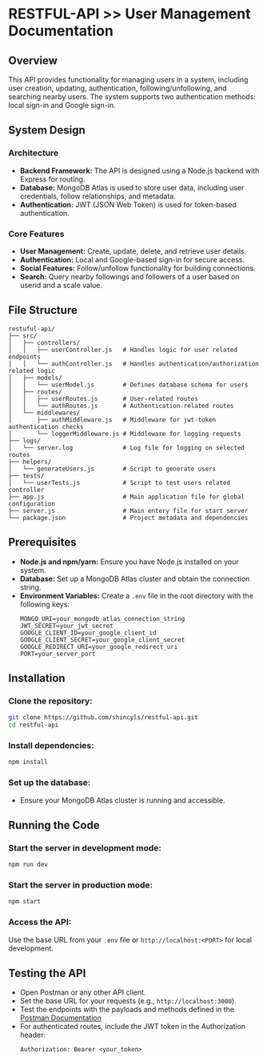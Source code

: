 # RESTFUL-API >> User Management Documentation

## Overview
This API provides functionality for managing users in a system, including user creation, updating, authentication, following/unfollowing, and searching nearby users. The system supports two authentication methods: local sign-in and Google sign-in.

## System Design

### Architecture
- **Backend Framework:** The API is designed using a Node.js backend with Express for routing.
- **Database:** MongoDB Atlas is used to store user data, including user credentials, follow relationships, and metadata.
- **Authentication:** JWT (JSON Web Token) is used for token-based authentication.

### Core Features
- **User Management:** Create, update, delete, and retrieve user details.
- **Authentication:** Local and Google-based sign-in for secure access.
- **Social Features:** Follow/unfollow functionality for building connections.
- **Search:** Query nearby followings and followers of a user based on userid and a scale value.

## File Structure
```
restuful-api/
├── src/
│   ├── controllers/
│   │   ├── userController.js   # Handles logic for user related endpoints
│   │   └── authController.js   # Handles authentication/authorization related logic
│   ├── models/
│   │   └── userModel.js        # Defines database schema for users
│   ├── routes/
│   │   ├── userRoutes.js       # User-related routes
│   │   └── authRoutes.js       # Authentication-related routes
│   └── middlewares/
│       ├── authMiddleware.js   # Middleware for jwt-token authentication checks
│       └── loggerMiddleware.js # Middleware for logging requests
├── logs/
│   └── server.log              # Log file for logging on selected routes
├── helpers/
│   └── generateUsers.js        # Script to generate users
├── tests/
│   └── userTests.js            # Script to test users related controller
├── app.js                      # Main application file for global configuration
├── server.js                   # Main entery file for start server
└── package.json                # Project metadata and dependencies
```

## Prerequisites
- **Node.js and npm/yarn:** Ensure you have Node.js installed on your system.
- **Database:** Set up a MongoDB Atlas cluster and obtain the connection string.
- **Environment Variables:** Create a `.env` file in the root directory with the following keys:
    ```
    MONGO_URI=your_mongodb_atlas_connection_string
    JWT_SECRET=your_jwt_secret
    GOOGLE_CLIENT_ID=your_google_client_id
    GOOGLE_CLIENT_SECRET=your_google_client_secret
    GOOGLE_REDIRECT_URI=your_google_redirect_uri
    PORT=your_server_port
    ```

## Installation

### Clone the repository:
```bash
git clone https://github.com/shincyls/restful-api.git
cd restful-api
```

### Install dependencies:
```bash
npm install
```

### Set up the database:
- Ensure your MongoDB Atlas cluster is running and accessible.

## Running the Code

### Start the server in development mode:
```bash
npm run dev
```

### Start the server in production mode:
```bash
npm start
```

### Access the API:
Use the base URL from your `.env` file or `http://localhost:<PORT>` for local development.

## Testing the API
- Open Postman or any other API client.
- Set the base URL for your requests (e.g., `http://localhost:3000`).
- Test the endpoints with the payloads and methods defined in the [Postman Documentation](https://documenter.getpostman.com/view/335340/2sAYQanBzi)
- For authenticated routes, include the JWT token in the Authorization header:
    ```
    Authorization: Bearer <your_token>
    ```

